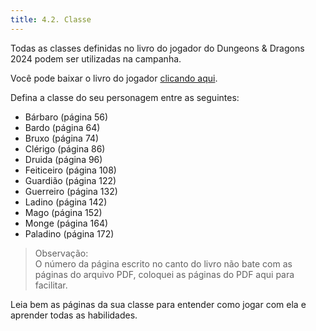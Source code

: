 ```yaml
---
title: 4.2. Classe
---
```


Todas as classes definidas no livro do jogador do Dungeons & Dragons 2024 podem ser utilizadas na campanha.

Você pode baixar o livro do jogador [clicando aqui](https://drive.google.com/uc?export=download&id=13Xs-WA-ykbB9sdIO6waJHcqN98XzYDgE).

Defina a classe do seu personagem entre as seguintes:

- Bárbaro (página 56)
- Bardo (página 64)
- Bruxo (página 74)
- Clérigo (página 86)
- Druida (página 96)
- Feiticeiro (página 108)
- Guardião (página 122)
- Guerreiro (página 132)
- Ladino (página 142)
- Mago (página 152)
- Monge (página 164)
- Paladino (página 172)

> Observação: <br>
> O número da página escrito no canto do livro não bate com as páginas do arquivo PDF, coloquei as páginas do PDF aqui para facilitar.

Leia bem as páginas da sua classe para entender como jogar com ela e aprender todas as habilidades.